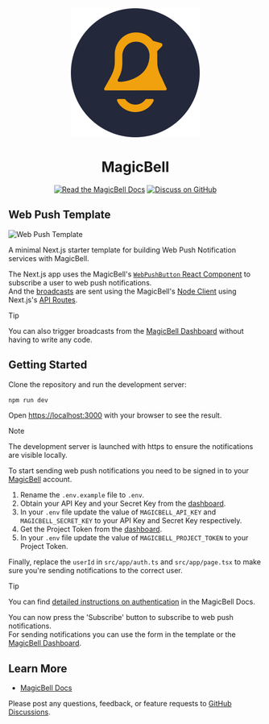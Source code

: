 <div align="center"> 
<a href="https://magicbell.com">
    <img src="public/logo-128x128.svg">
</a>
<h1>MagicBell</h1>

<a href="https://magicbell.com/docs"><img alt="Read the MagicBell Docs" src="https://img.shields.io/badge/Read%20the%20docs-23283B.svg?style=for-the-badge"></a>
<a href="https://magicbell.to/community"><img alt="Discuss on GitHub" src="https://img.shields.io/badge/Discuss%20on%20GitHub-black.svg?style=for-the-badge&logo=github&labelColor=000000&logoWidth=20"></a>

</div>

## Web Push Template

![Web Push Template](https://github.com/user-attachments/assets/3b92db77-3101-42c4-bd22-aec4466efa98)

A minimal Next.js starter template for building Web Push Notification services with MagicBell.

The Next.js app uses the MagicBell's [`WebPushButton` React Component](https://www.magicbell.com/docs/libraries/magicbell-react#webpushbutton) to subscribe a user to web push notifications.  
And the [broadcasts](https://www.magicbell.com/docs/primitive/broadcast) are sent using the MagicBell's [Node Client](https://www.magicbell.com/docs/libraries/magicbell-js) using Next.js's [API Routes](https://nextjs.org/docs/api-routes/introduction).

> [!TIP]
> You can also trigger broadcasts from the [MagicBell Dashboard](https://www.magicbell.com/docs/dashboard/broadcast#new-broadcast) without having to write any code.

## Getting Started

Clone the repository and run the development server:

```bash
npm run dev
```

Open [https://localhost:3000](https://localhost:3000) with your browser to see the result.

> [!NOTE]
> The development server is launched with https to ensure the notifications are visible locally.

To start sending web push notifications you need to be signed in to your [MagicBell](https://magicbell.com) account.

1. Rename the `.env.example` file to `.env`.
2. Obtain your API Key and your Secret Key from the [dashboard](https://app.magicbell.com/projects/_/settings/user-auth).
3. In your `.env` file update the value of `MAGICBELL_API_KEY` and `MAGICBELL_SECRET_KEY` to your API Key and Secret Key respectively.
4. Get the Project Token from the [dashboard](https://app.magicbell.com/projects/_/settings/project-auth).
5. In your `.env` file update the value of `MAGICBELL_PROJECT_TOKEN` to your Project Token.

Finally, replace the `userId` in `src/app/auth.ts` and `src/app/page.tsx` to make sure you're sending notifications to the correct user.

> [!TIP]
> You can find [detailed instructions on authentication](https://magicbell.com/docs/api/authentication) in the MagicBell Docs.

You can now press the 'Subscribe' button to subscribe to web push notifications.  
For sending notifications you can use the form in the template or the [MagicBell Dashboard](https://www.magicbell.com/docs/dashboard/broadcast#new-broadcast).

## Learn More

- [MagicBell Docs](https://magicbell.com/docs)

Please post any questions, feedback, or feature requests to [GitHub Discussions](https://magicbell.to/community).
